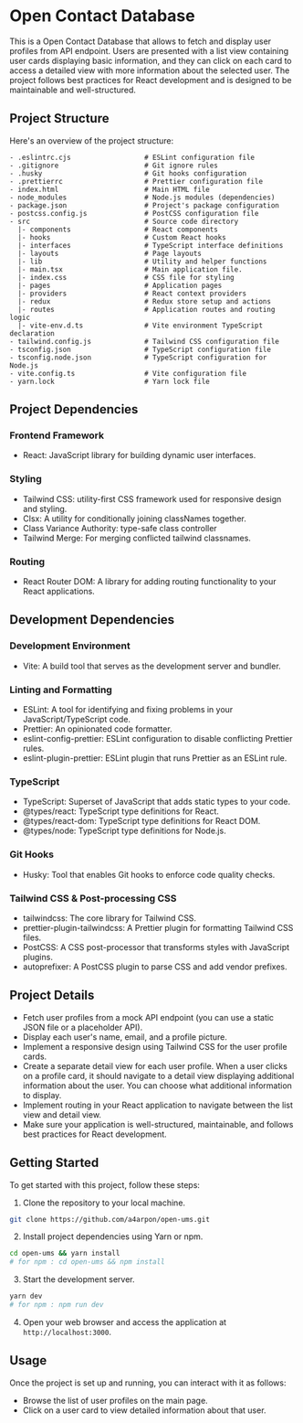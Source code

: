 # Open Contact Database

This is a Open Contact Database that allows to fetch and display user profiles from API endpoint. Users are presented with a list view containing user cards displaying basic information, and they can click on each card to access a detailed view with more information about the selected user. The project follows best practices for React development and is designed to be maintainable and well-structured.

## Project Structure

Here's an overview of the project structure:

```
- .eslintrc.cjs                  # ESLint configuration file
- .gitignore                     # Git ignore rules
- .husky                         # Git hooks configuration
- .prettierrc                    # Prettier configuration file
- index.html                     # Main HTML file
- node_modules                   # Node.js modules (dependencies)
- package.json                   # Project's package configuration
- postcss.config.js              # PostCSS configuration file
- src                            # Source code directory
  |- components                  # React components
  |- hooks                       # Custom React hooks
  |- interfaces                  # TypeScript interface definitions
  |- layouts                     # Page layouts
  |- lib                         # Utility and helper functions
  |- main.tsx                    # Main application file.
  |- index.css                   # CSS file for styling
  |- pages                       # Application pages
  |- providers                   # React context providers
  |- redux                       # Redux store setup and actions
  |- routes                      # Application routes and routing logic
  |- vite-env.d.ts               # Vite environment TypeScript declaration
- tailwind.config.js             # Tailwind CSS configuration file
- tsconfig.json                  # TypeScript configuration file
- tsconfig.node.json             # TypeScript configuration for Node.js
- vite.config.ts                 # Vite configuration file
- yarn.lock                      # Yarn lock file

```

## Project Dependencies

### Frontend Framework

- React: JavaScript library for building dynamic user interfaces.

### Styling

- Tailwind CSS: utility-first CSS framework used for responsive design and styling.
- Clsx: A utility for conditionally joining classNames together.
- Class Variance Authority: type-safe class controller
- Tailwind Merge: For merging conflicted tailwind classnames.

### Routing

- React Router DOM: A library for adding routing functionality to your React applications.

## Development Dependencies

### Development Environment

- Vite: A build tool that serves as the development server and bundler.

### Linting and Formatting

- ESLint: A tool for identifying and fixing problems in your JavaScript/TypeScript code.
- Prettier: An opinionated code formatter.
- eslint-config-prettier: ESLint configuration to disable conflicting Prettier rules.
- eslint-plugin-prettier: ESLint plugin that runs Prettier as an ESLint rule.

### TypeScript

- TypeScript: Superset of JavaScript that adds static types to your code.
- @types/react: TypeScript type definitions for React.
- @types/react-dom: TypeScript type definitions for React DOM.
- @types/node: TypeScript type definitions for Node.js.

### Git Hooks

- Husky: Tool that enables Git hooks to enforce code quality checks.

### Tailwind CSS & Post-processing CSS

- tailwindcss: The core library for Tailwind CSS.
- prettier-plugin-tailwindcss: A Prettier plugin for formatting Tailwind CSS files.
- PostCSS: A CSS post-processor that transforms styles with JavaScript plugins.
- autoprefixer: A PostCSS plugin to parse CSS and add vendor prefixes.

## Project Details

- Fetch user profiles from a mock API endpoint (you can use a static JSON file or a placeholder API).
- Display each user's name, email, and a profile picture.
- Implement a responsive design using Tailwind CSS for the user profile cards.
- Create a separate detail view for each user profile. When a user clicks on a profile card, it should navigate to a detail view displaying additional information about the user. You can choose what additional information to display.
- Implement routing in your React application to navigate between the list view and detail view.
- Make sure your application is well-structured, maintainable, and follows best practices for React development.

## Getting Started

To get started with this project, follow these steps:

1. Clone the repository to your local machine.

```bash
git clone https://github.com/a4arpon/open-ums.git
```

2. Install project dependencies using Yarn or npm.

```bash
cd open-ums && yarn install
# for npm : cd open-ums && npm install
```

3. Start the development server.

```bash
yarn dev
# for npm : npm run dev
```

4. Open your web browser and access the application at `http://localhost:3000`.

## Usage

Once the project is set up and running, you can interact with it as follows:

- Browse the list of user profiles on the main page.
- Click on a user card to view detailed information about that user.
